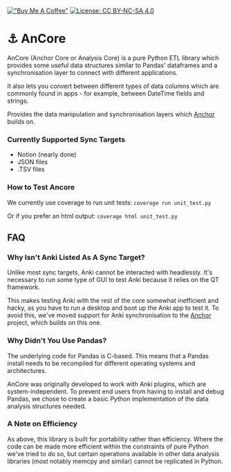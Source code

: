 [!["Buy Me A Coffee"](https://www.buymeacoffee.com/assets/img/custom_images/orange_img.png)](https://www.buymeacoffee.com/fd93)
[![License: CC BY-NC-SA 4.0](https://img.shields.io/badge/License-CC_BY--NC--SA_4.0-lightgrey.svg)](https://creativecommons.org/licenses/by-nc-sa/4.0/)

# ⚓ AnCore

AnCore (Anchor Core or Analysis Core) is a pure Python ETL library which provides some useful data structures similar to Pandas' dataframes and a synchronisation layer to connect with different applications.

It also lets you convert between different types of data columns which are commonly found in apps - for example, between DateTime fields and strings.

Provides the data manipulation and synchronisation layers which [Anchor](https://github.com/fdavies93/anki-anchor) builds on.

### Currently Supported Sync Targets

* Notion (nearly done)
* JSON files
* .TSV files

### How to Test Ancore

We currently use coverage to run unit tests:
``` coverage run unit_test.py ```

Or if you prefer an html output:
``` coverage html unit_test.py ```

## FAQ

### Why Isn't Anki Listed As A Sync Target?

Unlike most sync targets, Anki cannot be interacted with headlessly. It's necessary to run some type of GUI to test Anki because it relies on the QT framework.

This makes testing Anki with the rest of the core somewhat inefficient and hacky, as you have to run a desktop and boot up the Anki app to test it. To avoid this, we've moved support for Anki synchronisation to the [Anchor](https://github.com/fdavies93/anki-anchor) project, which builds on this one.

### Why Didn't You Use Pandas?

The underlying code for Pandas is C-based. This means that a Pandas install needs to be recompiled for different operating systems and architectures.

AnCore was originally developed to work with Anki plugins, which are system-independent. To prevent end users from having to install and debug Pandas, we chose to create a basic Python implementation of the data analysis structures needed.

### A Note on Efficiency

As above, this library is built for portability rather than efficiency. Where the code can be made more efficient within the constraints of pure Python we've tried to do so, but certain operations available in other data analysis libraries (most notably memcpy and similar) cannot be replicated in Python.